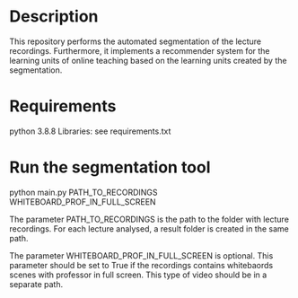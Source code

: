 # Description
This repository performs the automated segmentation of the lecture recordings. Furthermore, it 
implements a recommender system for the learning units of online teaching based
on the learning units created by the segmentation.
# Requirements
python 3.8.8
Libraries: see requirements.txt
# Run the segmentation tool
python main.py PATH_TO_RECORDINGS WHITEBOARD_PROF_IN_FULL_SCREEN

The parameter PATH_TO_RECORDINGS is the path to the folder with lecture recordings. 
For each lecture analysed, a result folder is created in the same path.

The parameter WHITEBOARD_PROF_IN_FULL_SCREEN is optional.
This parameter should be set to True if the recordings contains whitebaords scenes with professor in full screen.
This type of video should be in a separate path.

